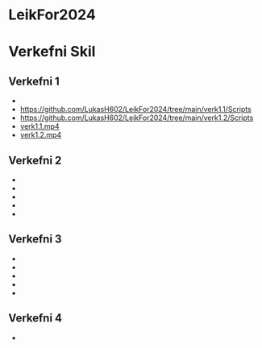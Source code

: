 # LeikFor2024

# Verkefni Skil

## Verkefni 1
-
- https://github.com/LukasH602/LeikFor2024/tree/main/verk1.1/Scripts
- https://github.com/LukasH602/LeikFor2024/tree/main/verk1.2/Scripts
- [verk1.1.mp4](https://github.com/LukasH602/LeikFor2024/blob/main/verk1.1.mp4)
- [verk1.2.mp4](https://github.com/LukasH602/LeikFor2024/blob/main/verk1.2.mp4)

## Verkefni 2
-
-
-
-
-

## Verkefni 3
-
-
-
-
-

## Verkefni 4
-
-
-
-
-

## Verkefni 5
-
-
-
-
-

